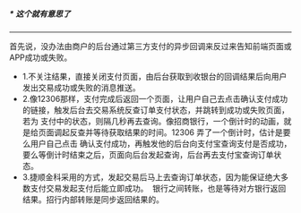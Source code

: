 ##### * 这个就有意思了
-----
首先说，没办法由商户的后台通过第三方支付的异步回调来反过来告知前端页面或APP成功或失败。
* 1.不关注结果，直接关闭支付页面，由后台获取到收银台的回调结果后向用户发出交易成功或失败的消息推送。
* 2.像12306那样，支付完成后返回一个页面，让用户自己去点击确认支付成功的链接，触发后台去交易系统反查订单支付状态，并跳转到成功或失败页面，若为
支付中的状态，则隔几秒再去查询。像招商银行，一个倒计时的动画，就是给页面调起反查并等待获取结果的时间。12306 弄了一个倒计时，估计是要么用户自己点击
确认支付成功，再触发他的后台向支付宝查询支付是否成功，要么等倒计时结束之后，页面向后台发起查询，后台再去支付宝查询订单状态。
* 3.捷顺金科采用的方式，发起交易后马上去查询订单状态，因为能保证绝大多数支付交易发起支付后能立即成功。
  银行之间转账，也是等待对方银行返回结果。招行内部转账是同步返回结果的。
  
  
  
  
  
  
  
